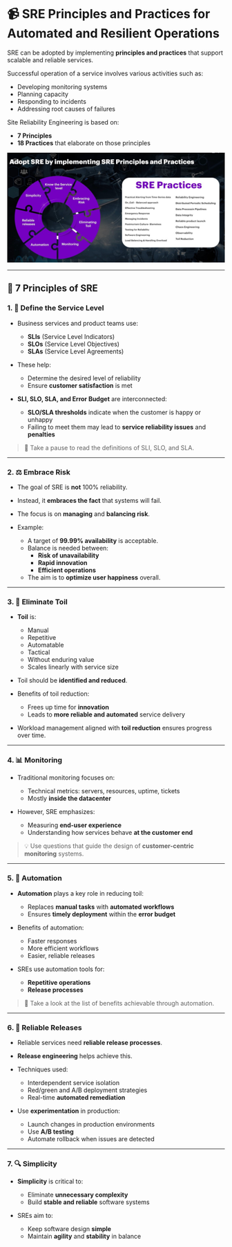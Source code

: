 # 📹 SRE Principles and Practices for Automated and Resilient Operations

SRE can be adopted by implementing **principles and practices** that support scalable and reliable services.

Successful operation of a service involves various activities such as:
- Developing monitoring systems
- Planning capacity
- Responding to incidents
- Addressing root causes of failures

Site Reliability Engineering is based on:
- **7 Principles**
- **18 Practices** that elaborate on those principles

![sre-principles-and-practices](https://github.com/srirymec/devops-sre-learning/blob/main/SRE/images/sre-principles-practices.jpg)

---

## 🧭 7 Principles of SRE

### 1. 🎯 Define the Service Level

- Business services and product teams use:
  - **SLIs** (Service Level Indicators)
  - **SLOs** (Service Level Objectives)
  - **SLAs** (Service Level Agreements)

- These help:
  - Determine the desired level of reliability
  - Ensure **customer satisfaction** is met

- **SLI, SLO, SLA, and Error Budget** are interconnected:
  - **SLO/SLA thresholds** indicate when the customer is happy or unhappy
  - Failing to meet them may lead to **service reliability issues** and **penalties**

> 📌 Take a pause to read the definitions of SLI, SLO, and SLA.

---

### 2. ⚖️ Embrace Risk

- The goal of SRE is **not** 100% reliability.
- Instead, it **embraces the fact** that systems will fail.
- The focus is on **managing** and **balancing risk**.

- Example:
  - A target of **99.99% availability** is acceptable.
  - Balance is needed between:
    - **Risk of unavailability**
    - **Rapid innovation**
    - **Efficient operations**
  - The aim is to **optimize user happiness** overall.

---

### 3. 🔁 Eliminate Toil

- **Toil** is:
  - Manual
  - Repetitive
  - Automatable
  - Tactical
  - Without enduring value
  - Scales linearly with service size

- Toil should be **identified and reduced**.

- Benefits of toil reduction:
  - Frees up time for **innovation**
  - Leads to **more reliable and automated** service delivery

- Workload management aligned with **toil reduction** ensures progress over time.

---

### 4. 📊 Monitoring

- Traditional monitoring focuses on:
  - Technical metrics: servers, resources, uptime, tickets
  - Mostly **inside the datacenter**

- However, SRE emphasizes:
  - Measuring **end-user experience**
  - Understanding how services behave **at the customer end**

> 💡 Use questions that guide the design of **customer-centric monitoring** systems.

---

### 5. 🤖 Automation

- **Automation** plays a key role in reducing toil:
  - Replaces **manual tasks** with **automated workflows**
  - Ensures **timely deployment** within the **error budget**

- Benefits of automation:
  - Faster responses
  - More efficient workflows
  - Easier, reliable releases

- SREs use automation tools for:
  - **Repetitive operations**
  - **Release processes**

> 📌 Take a look at the list of benefits achievable through automation.

---

### 6. 🚀 Reliable Releases

- Reliable services need **reliable release processes**.
- **Release engineering** helps achieve this.

- Techniques used:
  - Interdependent service isolation
  - Red/green and A/B deployment strategies
  - Real-time **automated remediation**

- Use **experimentation** in production:
  - Launch changes in production environments
  - Use **A/B testing**
  - Automate rollback when issues are detected

---

### 7. 🔍 Simplicity

- **Simplicity** is critical to:
  - Eliminate **unnecessary complexity**
  - Build **stable and reliable** software systems

- SREs aim to:
  - Keep software design **simple**
  - Maintain **agility** and **stability** in balance



